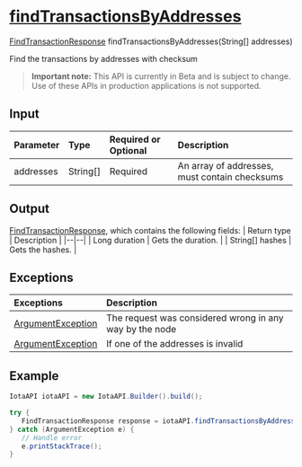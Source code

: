 
# [findTransactionsByAddresses](https://github.com/iotaledger/iota-java/blob/master/jota/src/main/java/org/iota/jota/IotaAPICore.java#L304)
 [FindTransactionResponse](https://github.com/iotaledger/iota-java/blob/master/jota/src/main/java/org/iota/jota/dto/response/FindTransactionResponse.java) findTransactionsByAddresses(String[] addresses)

Find the transactions by addresses with checksum
> **Important note:** This API is currently in Beta and is subject to change. Use of these APIs in production applications is not supported.

## Input
| Parameter       | Type | Required or Optional | Description |
|:---------------|:--------|:--------| :--------|
| addresses | String[] | Required | An array of addresses, must contain checksums |
    
## Output
[FindTransactionResponse](https://github.com/iotaledger/iota-java/blob/master/jota/src/main/java/org/iota/jota/dto/response/FindTransactionResponse.java), which contains the following fields:
| Return type | Description |
|--|--|
| Long duration | Gets the duration. |
| String[] hashes | Gets the hashes. |

## Exceptions
| Exceptions     | Description |
|:---------------|:--------|
| [ArgumentException](https://github.com/iotaledger/iota-java/blob/master/jota/src/main/java/org/iota/jota/error/ArgumentException.java) | The request was considered wrong in any way by the node |
| [ArgumentException](https://github.com/iotaledger/iota-java/blob/master/jota/src/main/java/org/iota/jota/error/ArgumentException.java) | If one of the addresses is invalid |


 ## Example
 
 ```Java
 IotaAPI iotaAPI = new IotaAPI.Builder().build();

try { 
    FindTransactionResponse response = iotaAPI.findTransactionsByAddresses(new String[]{"YFKPGRTWIUGYNLJFKNYOBVMSAANNM9RGFWUPIQZFDTLTJOCYGRWRSOWZRDIQNRYSNOPOUDPZKTZLWZAWP", "CABNRPMYNEPXMGCXYC99CIQMWPW9PLVALMPFOKWXDRFIAMIFTGOSINIMDPALDFZUOFMMECAIJZMWRIGCC"});
} catch (ArgumentException e) { 
    // Handle error
    e.printStackTrace(); 
}
 ```

